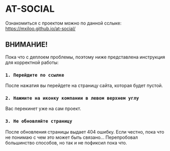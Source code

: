 # AT-SOCIAL

Ознакомиться с проектом можно по данной сслыке: https://mxiloo.github.io/at-social/

## ВНИМАНИЕ!
Пока что с деплоем проблемы, поэтому ниже представлена инструкция для корректной работы: 

### `1. Перейдите по ссылке`
После нажатия вы перейдете на страницу сайта, которая будет пустой.

### `2. Нажмите на иконку компании в левом верхнем углу`
Вас перекинет уже на сам проект.

### `3. Не обновляйте страницу`
После обновления страницы выдает 404 ошибку. Если честно, пока что не понимаю с чем это может быть связано... 
Перепробовал большинство способов, но так и не пофиксил пока что.
